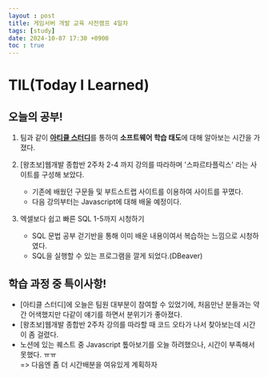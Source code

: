 ```yaml
---
layout : post
title: 게임서버 개발 교육 사전캠프 4일차
tags: [study]
date: 2024-10-07 17:30 +0900
toc : true
---
```

# TIL(Today I Learned)

## 오늘의 공부!

1. 팀과 같이 [**아티클 스터디**](https://www.notion.so/1186cbfc0b9380d59945ff247e9e5e82?pvs=4)를 통하여 
**소프트웨어 학습 태도**에 대해 알아보는 시간을 가졌다.

2. [왕초보]웹개발 종합반 2주차 2-4 까지 강의를 따라하며 '스파르타플릭스' 라는 사이트를 구성해 보았다.
    - 기존에 배웠던 구문들 및 부트스트랩 사이트를 이용하여 사이트를 꾸몄다.
    - 다음 강의부터는 Javascript에 대해 배울 예정이다.

3. 엑셀보다 쉽고 빠른 SQL 1-5까지 시청하기
    - SQL 문법 공부 걷기반을 통해 이미 배운 내용이여서 복습하는 느낌으로 시청하였다.
    - SQL을 실행할 수 있는 프로그램을 깔게 되었다.(DBeaver)

## 학습 과정 중 특이사항!

- [아티클 스터디]에 오늘은 팀원 대부분이 참여할 수 있었기에,
 처음만난 분들과는 약간 어색했지만 다같이 얘기를 하면서 분위기가 좋아졌다.
- [왕초보]웹개발 종합반 2주차 강의를 따라할 때 코드 오타가 나서 찾아보는데 시간이 좀 걸렸다.
- 노션에 있는 퀘스트 중 Javascript 톺아보기를 오늘 하려했으나, 시간이 부족해서 못했다. ㅠㅠ  
=> 다음엔 좀 더 시간배분을 여유있게 계획하자

